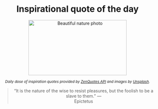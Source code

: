 
<div align="center">

# Inspirational quote of the day

<img src="./data/photo.jpeg" alt="Beautiful nature photo" width="320" height="180">

<sub><i>Daily dose of inspiration quotes provided by [ZenQuotes API](https://zenquotes.io/) and images by [Unsplash](https://unsplash.com/).</i></sub>


<blockquote>&ldquo;It is the nature of the wise to resist pleasures, but the foolish to be a slave to them.&rdquo; &mdash; <footer>Epictetus</footer></blockquote>

</div>
